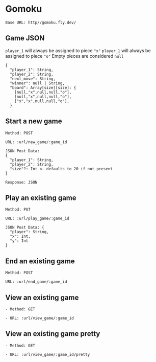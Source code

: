 # Gomoku

```
Base URL: http//gomoku.fly.dev/
```

## Game JSON

`player_1` will always be assigned to piece `"x"`
`player_1` will always be assigned to piece `"o"`
Empty pieces are considered `null`
```
{
  "player_1": String,
  "player_2": String,
  "next_move": String,
  "winner": null | String,
  "board": Array[size][size]: {
    [null,"x",null,null,"o"],
    [null,"x",null,null,"o"],
    ["x","x",null,null,"o"],
  }
```

## Start a new game

```
Method: POST

URL: :url/new_game/:game_id

JSON Post Data:
{
  "player_1": String,
  "player_2": String,
  "size"?: Int <- defaults to 20 if not present
}

Response: JSON
```

## Play an existing game

```
Method: PUT

URL: :url/play_game/:game_id

JSON Post Data: {
  "player": String,
  "x": Int,
  "y": Int
}
```

## End an existing game

```
Method: POST

URL: :url/end_game/:game_id
```

## View an existing game

```
- Method: GET

- URL: :url/view_game/:game_id
```

## View an existing game pretty

```
- Method: GET

- URL: :url/view_game/:game_id/pretty
```
